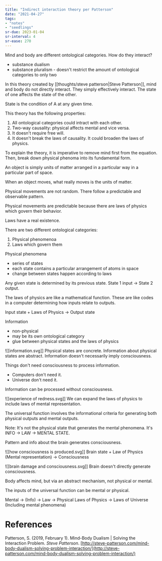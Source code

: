 ```yaml
---
title: "Indirect interaction theory per Patterson"
date: "2021-04-27"
tags:
- "notes"
- "seedlings"
sr-due: 2023-01-04
sr-interval: 4
sr-ease: 270
---
```


Mind and body are different ontological categories. How do they interact?

- substance dualism
- substance pluralism - doesn't restrict the amount of ontological categories to only two

In this theory created by [[thoughts/steve patterson|Steve Patterson]], mind and body do not directly interact. They simply effectively interact. The state of one affects the state of the other.

State is the condition of A at any given time.

This theory has the following properties:
1. All ontological categories could intract with each other.
2. Two-way causality: physical affects mental and vice versa.
3. It doesn't require free will.
4. It doesn't break the laws of causality. It could broaden the laws of physics.

To explain the theory, it is imperative to remove mind first from the equation. Then, break down physical phenoma into its fundamental form.

An object is simply units of matter arranged in a particular way in a particular part of space.

When an object moves, what really moves is the units of matter.

Physical movements are not random. There follow a predictable and observable pattern.

Physical movements are predictable because there are laws of physics which govern their behavior.

Laws have a real existence.

There are two different ontological categories:
1. Physical phenomenoa
2. Laws which govern them

Physical phenomena
- series of states
- each state contains a particular arrangement of atoms in space
- change between states happen according to laws

Any given state is determined by its previous state. State 1 input -> State 2 output.

The laws of physics are like a mathematical function. These are like codes in a computer determining how inputs relate to outputs.

Input state + Laws of Physics -> Output state

Information
- non-physical
- may be its own ontological category
- glue between physical states and the laws of physics

![[information.svg]]
Physical states are concrete.
Information about physical states are abstract.
Information doesn't necessarily imply consciousness.

Things don't need consciousness to process information.
- Computers don't need it.
- Universe don't need it.

Information can be processed without consciousness.

![[experience of redness.svg]]
We can expand the laws of physics to include laws of mental representation.

The universal function involves the informational criteria for generating both physical outputs and mental outputs.

Note: It's not the physical state that generates the mental phenomena. It's INFO -> LAW -> MENTAL STATE.

Pattern and info about the brain generates consciousness.

![[how consciousness is produced.svg]]
Brain state + Law of Physics (Mental representation) -> Consciousness

![[brain damage and consciousness.svg]]
Brain doesn't directly generate consciousness.

Body affects mind, but via an abstract mechanism, not physical or mental.

The inputs of the universal function can be mental or physical.

Mental -> (Info) -> Law -> Physical
Laws of Physics -> Laws of Universe (Including mental phenomena)

# References

Patterson, S. (2019, February 1). Mind-Body Dualism | Solving the Interaction Problem. _Steve Patterson_. [http://steve-patterson.com/mind-body-dualism-solving-problem-interaction/](http://steve-patterson.com/mind-body-dualism-solving-problem-interaction/)